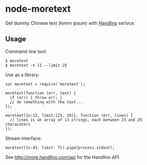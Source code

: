 
node-moretext
=============

Get dummy Chinese text (lorem ipsum) with [Handlino][] serivce.

[Handlino]: http://more.handlino.com/

Usage
-----

Command-line tool:
```
$ moretext
$ moretext -n 11 --limit 29
```

Use as a library:

```
var moretext = require('moretext');

moretext(function (err, text) {
  if (err) { throw err; }
  // do something with the text...
});

moretext({n:13, limit:[23, 29]}, function (err, lines) {
  // lines is an array of 13 strings, each between 23 and 29 characaters
});
```

Stream interface:

```
moretext({n:43, limit: 7}).pipe(process.stdout);
```

See <http://more.handlino.com/api> for the Handlino API.
